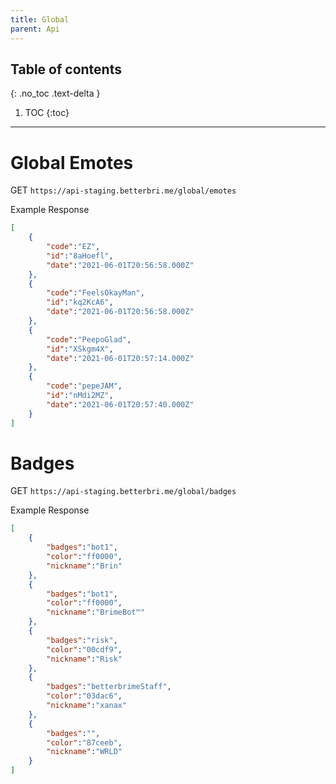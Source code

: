 ```yaml
---
title: Global
parent: Api
---
```

	
## Table of contents
{: .no_toc .text-delta }
1. TOC
{:toc}
---

# Global Emotes 
GET `https://api-staging.betterbri.me/global/emotes`

Example Response

```json
[
	{
		"code":"EZ",
		"id":"8aHoefl",
		"date":"2021-06-01T20:56:58.000Z"
	},
	{
		"code":"FeelsOkayMan",
		"id":"kq2KcA6",
		"date":"2021-06-01T20:56:58.000Z"
	},
	{
		"code":"PeepoGlad",
		"id":"XSkgm4X",
		"date":"2021-06-01T20:57:14.000Z"
	},
	{
		"code":"pepeJAM",
		"id":"nMdi2MZ",
		"date":"2021-06-01T20:57:40.000Z"
	}
]
```
# Badges
GET `https://api-staging.betterbri.me/global/badges`  

Example Response

```json
[
	{
		"badges":"bot1",
		"color":"ff0000",
		"nickname":"Brin"
	},
	{
		"badges":"bot1",
		"color":"ff0000",
		"nickname":"BrimeBot™"
	},
	{
		"badges":"risk",
		"color":"00cdf9",
		"nickname":"Risk"
	},
	{
		"badges":"betterbrimeStaff",
		"color":"03dac6",
		"nickname":"xanax"
	},
	{
		"badges":"",
		"color":"87ceeb",
		"nickname":"WRLD"
	}
]
```
